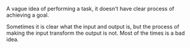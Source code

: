 A vague idea of performing a task, it doesn't have clear process of achieving a goal. 

Sometimes it is clear what the input and output is, but the process of making the input transform the output is not. Most of the times is a bad idea.
